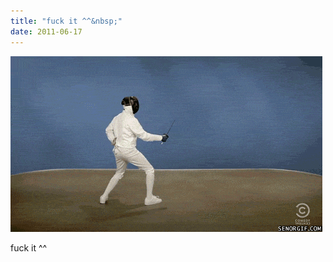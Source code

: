 ```yaml
---
title: "fuck it ^^&nbsp;"
date: 2011-06-17
---
```


![2011-06-17-81ncc83v.gif](/images/2011-06-17-81ncc83v.gif)

fuck it ^^&nbsp;